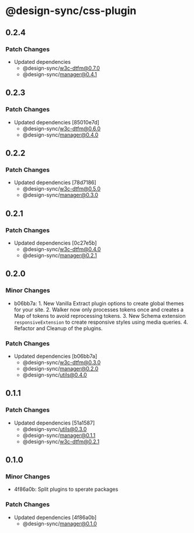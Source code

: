 # @design-sync/css-plugin

## 0.2.4

### Patch Changes

- Updated dependencies
  - @design-sync/w3c-dtfm@0.7.0
  - @design-sync/manager@0.4.1

## 0.2.3

### Patch Changes

- Updated dependencies [85010e7d]
  - @design-sync/w3c-dtfm@0.6.0
  - @design-sync/manager@0.4.0

## 0.2.2

### Patch Changes

- Updated dependencies [78d7186]
  - @design-sync/w3c-dtfm@0.5.0
  - @design-sync/manager@0.3.0

## 0.2.1

### Patch Changes

- Updated dependencies [0c27e5b]
  - @design-sync/w3c-dtfm@0.4.0
  - @design-sync/manager@0.2.1

## 0.2.0

### Minor Changes

- b06bb7a: 1. New Vanilla Extract plugin options to create global themes for your site. 2. Walker now only processes tokens once and creates a Map of tokens to avoid reprocessing tokens. 3. New Schema extension `responsiveExtension` to create responsive styles using media queries. 4. Refactor and Cleanup of the plugins.

### Patch Changes

- Updated dependencies [b06bb7a]
  - @design-sync/w3c-dtfm@0.3.0
  - @design-sync/manager@0.2.0
  - @design-sync/utils@0.4.0

## 0.1.1

### Patch Changes

- Updated dependencies [51a1587]
  - @design-sync/utils@0.3.0
  - @design-sync/manager@0.1.1
  - @design-sync/w3c-dtfm@0.2.1

## 0.1.0

### Minor Changes

- 4f86a0b: Split plugins to sperate packages

### Patch Changes

- Updated dependencies [4f86a0b]
  - @design-sync/manager@0.1.0
